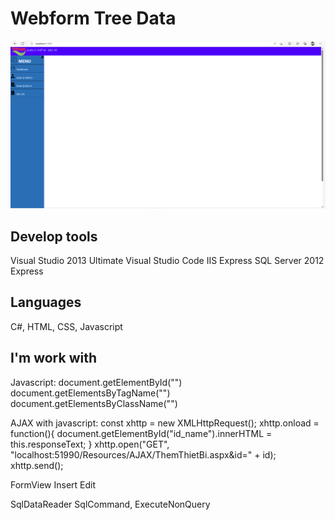 # Webform Tree Data
![MLFlow tracking example](img/webform-tree-data-index.png)
## Develop tools
Visual Studio 2013 Ultimate
Visual Studio Code
IIS Express
SQL Server 2012 Express
## Languages
C#, HTML, CSS, Javascript
## I'm work with
Javascript:
document.getElementById("")
document.getElementsByTagName("")
document.getElementsByClassName("")

AJAX with javascript:
const xhttp = new XMLHttpRequest();
xhttp.onload = function(){
    document.getElementById("id_name").innerHTML = this.responseText;
}
xhttp.open("GET", "localhost:51990/Resources/AJAX/ThemThietBi.aspx&id=" + id);
xhttp.send();

FormView
Insert
Edit

SqlDataReader
SqlCommand, ExecuteNonQuery